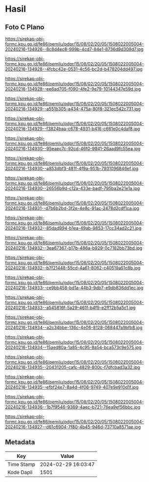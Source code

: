 # Hasil

## Foto C Plano

https://sirekap-obj-formc.kpu.go.id/fe86/pemilu/pdpr/15/08/02/20/05/1508022005004-20240216-134926--8c8d4ec8-999b-4cd7-84e1-8736d9d309d7.jpg

https://sirekap-obj-formc.kpu.go.id/fe86/pemilu/pdpr/15/08/02/20/05/1508022005004-20240216-134928--4fcbc42e-0531-4c56-bc2d-b478204dd497.jpg

https://sirekap-obj-formc.kpu.go.id/fe86/pemilu/pdpr/15/08/02/20/05/1508022005004-20240216-134928--ee6ad705-f090-4fe2-9e79-10144347e59d.jpg

https://sirekap-obj-formc.kpu.go.id/fe86/pemilu/pdpr/15/08/02/20/05/1508022005004-20240216-134929--a551b305-a434-475a-80f8-321ec542c731.jpg

https://sirekap-obj-formc.kpu.go.id/fe86/pemilu/pdpr/15/08/02/20/05/1508022005004-20240216-134929--f3824baa-c678-4931-b416-c661e0c4daf8.jpg

https://sirekap-obj-formc.kpu.go.id/fe86/pemilu/pdpr/15/08/02/20/05/1508022005004-20240216-134930--95eaec7c-92cd-46f0-9941-26aad9fc55ea.jpg

https://sirekap-obj-formc.kpu.go.id/fe86/pemilu/pdpr/15/08/02/20/05/1508022005004-20240216-134930--a853dbf3-481f-4f9a-951b-7931096846ef.jpg

https://sirekap-obj-formc.kpu.go.id/fe86/pemilu/pdpr/15/08/02/20/05/1508022005004-20240216-134930--26556b9d-c12a-433e-badf-795ba2e21e1a.jpg

https://sirekap-obj-formc.kpu.go.id/fe86/pemilu/pdpr/15/08/02/20/05/1508022005004-20240216-134931--d7b6b2bd-3f2e-4e8c-91ac-2478d2cdf1ca.jpg

https://sirekap-obj-formc.kpu.go.id/fe86/pemilu/pdpr/15/08/02/20/05/1508022005004-20240216-134932--85dad994-b1ea-49ab-9853-17cc34ad2c21.jpg

https://sirekap-obj-formc.kpu.go.id/fe86/pemilu/pdpr/15/08/02/20/05/1508022005004-20240216-134932--3ea67367-b17b-486a-b929-0c7182bb73bd.jpg

https://sirekap-obj-formc.kpu.go.id/fe86/pemilu/pdpr/15/08/02/20/05/1508022005004-20240216-134932--b7f21448-55cd-4a61-8062-c40519a51c8b.jpg

https://sirekap-obj-formc.kpu.go.id/fe86/pemilu/pdpr/15/08/02/20/05/1508022005004-20240216-134933--ce9bb458-bd1a-44b3-9db7-e9db836dd1ec.jpg

https://sirekap-obj-formc.kpu.go.id/fe86/pemilu/pdpr/15/08/02/20/05/1508022005004-20240216-134933--a545816f-5a29-461f-b4f9-e2ff12b5a5c1.jpg

https://sirekap-obj-formc.kpu.go.id/fe86/pemilu/pdpr/15/08/02/20/05/1508022005004-20240216-134934--a2c34bbe-136c-4e06-8128-068447a9bfb8.jpg

https://sirekap-obj-formc.kpu.go.id/fe86/pemilu/pdpr/15/08/02/20/05/1508022005004-20240216-134934--15aed80a-1a85-4c95-8a54-bca573c9e575.jpg

https://sirekap-obj-formc.kpu.go.id/fe86/pemilu/pdpr/15/08/02/20/05/1508022005004-20240216-134935--20431205-cafc-4829-800c-f7dfcbad3a32.jpg

https://sirekap-obj-formc.kpu.go.id/fe86/pemilu/pdpr/15/08/02/20/05/1508022005004-20240216-134935--efbf24e7-8a4d-4f06-9749-407e9e910d1f.jpg

https://sirekap-obj-formc.kpu.go.id/fe86/pemilu/pdpr/15/08/02/20/05/1508022005004-20240216-134936--1b7f9546-9369-4aec-b721-76ea9ef56bbc.jpg

https://sirekap-obj-formc.kpu.go.id/fe86/pemilu/pdpr/15/08/02/20/05/1508022005004-20240216-134927--d61c6904-7f80-4b45-946d-73710a8571ae.jpg


## Metadata

| Key        | Value               |
| ---------- | ------------------- |
| Time Stamp | 2024-02-29 16:03:47 |
| Kode Dapil | 1501                |



